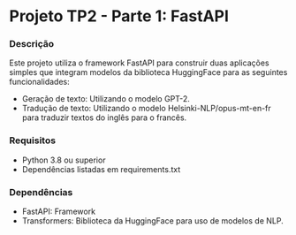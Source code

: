 # Projeto TP2 - Parte 1: FastAPI
### **Descrição**
Este projeto utiliza o framework FastAPI para construir duas aplicações simples que integram modelos da biblioteca HuggingFace para as seguintes funcionalidades:

* Geração de texto: Utilizando o modelo GPT-2.
* Tradução de texto: Utilizando o modelo Helsinki-NLP/opus-mt-en-fr para traduzir textos do inglês para o francês.

### **Requisitos**
* Python 3.8 ou superior
* Dependências listadas em requirements.txt

### **Dependências**
* FastAPI: Framework
* Transformers: Biblioteca da HuggingFace para uso de modelos de NLP.
